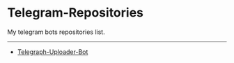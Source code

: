 # Telegram-Repositories

My telegram bots repositories list.

---

- [Telegraph-Uploader-Bot](https://github.com/FayasNoushad/Telegraph-Uploader-Bot)
